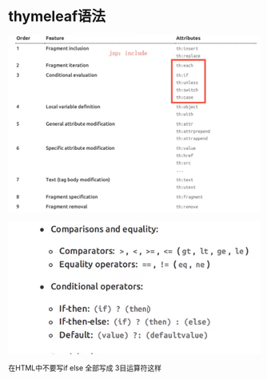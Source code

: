 # thymeleaf语法

![1596703580406](17-SpringBoot-Thymeleaf%E8%AF%AD%E6%B3%95.assets/1596703580406.png)





![1596703934008](17-SpringBoot-Thymeleaf%E8%AF%AD%E6%B3%95.assets/1596703934008.png)

在HTML中不要写if else 全部写成 3目运算符这样

